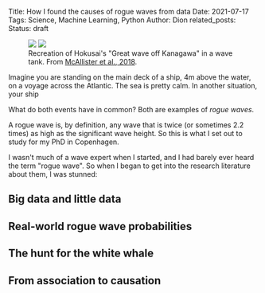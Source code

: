 Title: How I found the causes of rogue waves from data
Date: 2021-07-17
Tags: Science, Machine Learning, Python
Author: Dion
related_posts:
Status: draft

<figure>
    <img src="{static}/images/rogue-waves/hokusai.jpg" style="max-width: 250px; margin: 0;">
    <img src="{static}/images/rogue-waves/rogue.jpg" style="max-width: 250px; margin: 0;">
    <figcaption>Recreation of Hokusai's "Great wave off Kanagawa" in a wave tank. From <a href="https://www.cambridge.org/core/journals/journal-of-fluid-mechanics/article/laboratory-recreation-of-the-draupner-wave-and-the-role-of-breaking-in-crossing-seas/65EA3294DAFD97A50C8046140B45F759">McAllister et al., 2018</a>.</figcaption>
</figure>

Imagine you are standing on the main deck of a ship, 4m above the water, on a voyage across the Atlantic. The sea is pretty calm. In another situation, your ship

What do both events have in common? Both are examples of *rogue waves*.

A rogue wave is, by definition, any wave that is twice (or sometimes 2.2 times) as high as the significant wave height. So this is what I set out to study for my PhD in Copenhagen.

I wasn't much of a wave expert when I started, and I had barely ever heard the term "rogue wave". So when I began to get into the research literature about them, I was stunned:


## Big data and little data

## Real-world rogue wave probabilities

## The hunt for the white whale

## From association to causation
